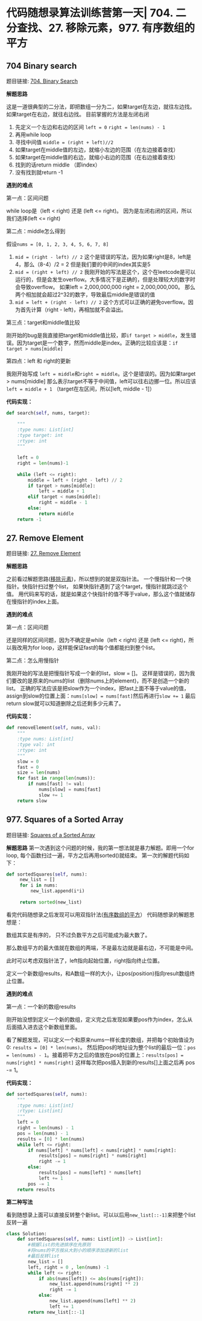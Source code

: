 # 代码随想录算法训练营第一天| 704. 二分查找、27. 移除元素，977. 有序数组的平方

## 704 Binary search

题目链接: [704. Binary Search](https://leetcode.com/problems/binary-search/description/)

**解题思路**

这是一道很典型的二分法，即把数组一分为二，如果target在左边，就往左边找。如果target在右边，就往右边找。
目前掌握的方法是左闭右闭
1. 先定义一个左边和右边的区间
   `left = 0`
   `right = len(nums) - 1`
2. 再用while loop
3. 寻找中间值 `middle = (right + left)//2`
4. 如果target在middle值的左边，就缩小左边的范围（在左边接着查找）
5. 如果target在middle值的右边，就缩小右边的范围（在右边接着查找）
6. 找到的话return middle （即index）
7. 没有找到就return -1

**遇到的难点**

第一点：区间问题

while loop是（left < right) 还是 (left <= right)。
因为是左闭右闭的区间，所以我们选择(left <= right)

第二点：middle怎么得到

假设`nums = [0, 1, 2, 3, 4, 5, 6, 7, 8] `
1. `mid = (right - left) // 2`
   这个是错误的写法，因为如果right是8，left是4，那么（8-4）/2 = 2 但是我们要的中间的index其实是5
3. `mid = (right + left) // 2` 我刚开始的写法是这个，这个在leetcode是可以运行的，但是会发生overflow。大多情况下是正确的，但是处理较大的数字时会导致overflow。
   如果left = 2,000,000,000 right = 2,000,000,000。 那么两个相加就会超过2^32的数字，导致最后middle是错误的值
5. `mid = left + (right - left) // 2` 这个方式可以正确的避免overflow。因为首先计算（right - left)，再相加就不会溢出。

第三点：target和middle值比较

刚开始的bug是我直接把target和middle值比较，即`if target > middle`，发生错误。因为target是一个数字，然而middle是index。正确的比较应该是：`if target > nums[middle]`

第四点：left 和 right的更新

我刚开始写成 `left = middle`和`right = middle`。这个是错误的。因为如果target > nums[middle] 那么表示target不等于中间值，left可以往右边挪一位。所以应该`left = middle + 1` （target在左区间，所以[left, middle - 1]）

**代码实现：**
```python
def search(self, nums, target):

    """
    :type nums: List[int]
    :type target: int
    :rtype: int
    """
    
    left = 0
    right = len(nums)-1
    
    while (left <= right):
        middle = left + (right - left) // 2
        if target > nums[middle]:
            left = middle + 1
        elif target < nums[middle]:
            right = middle - 1
        else:
            return middle
    return -1
```
## 27. Remove Element

题目链接: [27. Remove Element](https://leetcode.com/problems/remove-element/description/)

**解题思路**

之前看过解题思路([移除元素](https://programmercarl.com/0027.%E7%A7%BB%E9%99%A4%E5%85%83%E7%B4%A0.html#%E7%AE%97%E6%B3%95%E5%85%AC%E5%BC%80%E8%AF%BE))，所以想到的就是双指针法。
一个慢指针和一个快指针。快指针扫过整个list， 如果快指针遇到了这个target，慢指针就跳过这个值。
用代码来写的话，就是如果这个快指针的值不等于value，那么这个值就储存在慢指针的index上面。

**遇到的难点**

第一点：区间问题

还是同样的区间问题，因为不确定是while（left < right) 还是 (left <= right)，所以我改用为for loop，这样能保证fast的每个值都能扫到整个list。

第二点：怎么用慢指针

我刚开始的写法是把慢指针写成一个新的list，slow = []。 这样是错误的，因为我们要改的是原来的nums的list（删除nums上的element)，而不是创造一个新的list。
正确的写法应该是把slow作为一个index，把fast上面不等于value的值，assign到slow的位置上面：`nums[slow] = nums[fast]`然后再进行`slow += 1` 最后return slow就可以知道删除之后还剩多少元素了。

**代码实现：**
```python
def removeElement(self, nums, val):
    """
    :type nums: List[int]
    :type val: int
    :rtype: int
    """
    slow = 0
    fast = 0
    size = len(nums)
    for fast in range(len(nums)):
        if nums[fast] != val:
            nums[slow] = nums[fast]
            slow += 1
    return slow
```
    
## 977. Squares of a Sorted Array
题目链接: [Squares of a Sorted Array](https://leetcode.com/problems/squares-of-a-sorted-array/description/)

**解题思路**
第一次遇到这个问题的时候，我的第一想法就是暴力解题。即用一个for loop, 每个函数扫过一遍，平方之后再用sorted()就结束。
第一次的解题代码如下：
```python
def sortedSquares(self, nums):
     new_list = []
     for i in nums:
         new_list.append(i*i)
     
     return sorted(new_list)
```
看完代码随想录之后发现可以用双指针法([有序数组的平方](https://programmercarl.com/0977.%E6%9C%89%E5%BA%8F%E6%95%B0%E7%BB%84%E7%9A%84%E5%B9%B3%E6%96%B9.html#%E6%80%9D%E8%B7%AF)）
代码随想录的解题思想是：

数组其实是有序的， 只不过负数平方之后可能成为最大数了。

那么数组平方的最大值就在数组的两端，不是最左边就是最右边，不可能是中间。

此时可以考虑双指针法了，left指向起始位置，right指向终止位置。

定义一个新数组results，和A数组一样的大小，让pos(position)指向result数组终止位置。

**遇到的难点**

第一点：一个新的数组results

刚开始没想到定义一个新的数组，定义完之后发现如果要pos作为index，怎么从后面插入进去这个新数组里面。

看了解题发现，可以定义一个和原来nums一样长度的数组，并把每个初始值设为0: `results = [0] * len(nums)`。
然后把pos的地址设为整个list的最后一位：`pos = len(nums) - 1`。接着把平方之后的值放在pos的位置上：`results[pos] = nums[right] * nums[right]`
这样每次把pos插入到新的results[]上面之后再 pos -= 1。

**代码实现：**
```python
def sortedSquares(self, nums):
    """
    :type nums: List[int]
    :rtype: List[int]
    """
    left = 0
    right = len(nums) - 1
    pos = len(nums) - 1
    results = [0] * len(nums)
    while left <= right:
        if nums[left] * nums[left] < nums[right] * nums[right]:
            results[pos] = nums[right] * nums[right]
            right -= 1
        else:
            results[pos] = nums[left] * nums[left]
            left += 1
        pos -= 1
    return results
```

**第二种写法**

看到随想录上面可以直接反转整个新list。可以以后用`new_list[::-1]`来把整个list反转一遍

```python
class Solution:
    def sortedSquares(self, nums: List[int]) -> List[int]:
        #根据list的先进排序在先原则
        #将nums的平方按从大到小的顺序添加进新的list
        #最后反转list
        new_list = []
        left, right = 0 , len(nums) -1
        while left <= right:
            if abs(nums[left]) <= abs(nums[right]):
                new_list.append(nums[right] ** 2)
                right -= 1
            else:
                new_list.append(nums[left] ** 2)
                left += 1
        return new_list[::-1]
```
